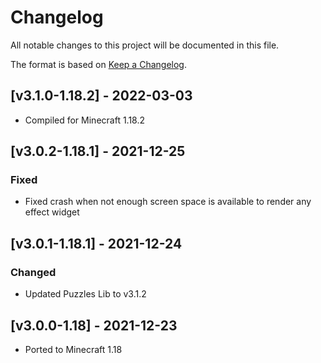# Changelog
All notable changes to this project will be documented in this file.

The format is based on [Keep a Changelog].

## [v3.1.0-1.18.2] - 2022-03-03
- Compiled for Minecraft 1.18.2

## [v3.0.2-1.18.1] - 2021-12-25
### Fixed
- Fixed crash when not enough screen space is available to render any effect widget

## [v3.0.1-1.18.1] - 2021-12-24
### Changed
- Updated Puzzles Lib to v3.1.2

## [v3.0.0-1.18] - 2021-12-23
- Ported to Minecraft 1.18

[Keep a Changelog]: https://keepachangelog.com/en/1.0.0/
